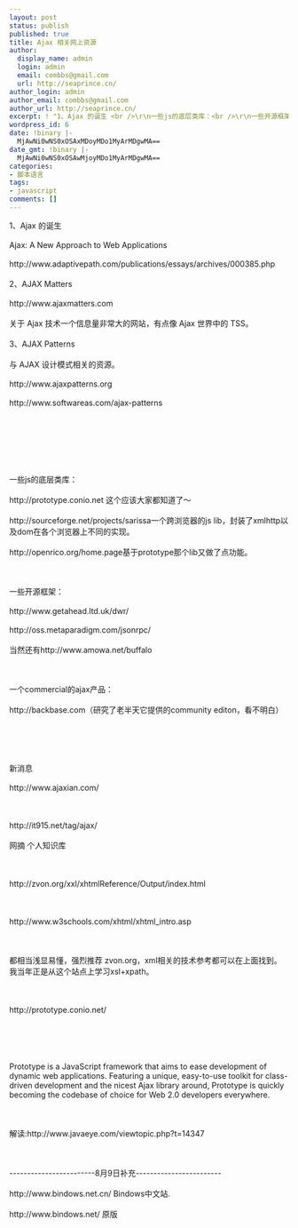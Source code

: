```yaml
---
layout: post
status: publish
published: true
title: Ajax 相关网上资源
author:
  display_name: admin
  login: admin
  email: combbs@gmail.com
  url: http://seaprince.cn/
author_login: admin
author_email: combbs@gmail.com
author_url: http://seaprince.cn/
excerpt: ! "1、Ajax 的诞生 <br />\r\n一些js的底层类库：<br />\r\n一些开源框架："
wordpress_id: 6
date: !binary |-
  MjAwNi0wNS0xOSAxMDoyMDo1MyArMDgwMA==
date_gmt: !binary |-
  MjAwNi0wNS0xOSAwMjoyMDo1MyArMDgwMA==
categories:
- 脚本语言
tags:
- javascript
comments: []
---
```

<p>1、Ajax 的诞生 <br &#47;><br />
Ajax: A New Approach to Web Applications <br &#47;><br />
http:&#47;&#47;www.adaptivepath.com&#47;publications&#47;essays&#47;archives&#47;000385.php <br &#47;><br />
2、AJAX Matters <br &#47;><br />
http:&#47;&#47;www.ajaxmatters.com <br &#47;><br />
关于 Ajax 技术一个信息量非常大的网站，有点像 Ajax 世界中的 TSS。 <br &#47;><br />
3、AJAX Patterns <br &#47;><br />
与 AJAX 设计模式相关的资源。 <br &#47;><br />
http:&#47;&#47;www.ajaxpatterns.org <br &#47;><br />
http:&#47;&#47;www.softwareas.com&#47;ajax-patterns<br &#47;><br />
<br &#47;><br />
<br &#47;><br />
<br &#47;><br />
一些js的底层类库： <br &#47;><br />
http:&#47;&#47;prototype.conio.net 这个应该大家都知道了～ <br &#47;><br />
http:&#47;&#47;sourceforge.net&#47;projects&#47;sarissa一个跨浏览器的js lib，封装了xmlhttp以及dom在各个浏览器上不同的实现。 <br &#47;><br />
http:&#47;&#47;openrico.org&#47;home.page基于prototype那个lib又做了点功能。 <br &#47;><br />
<br &#47;><br />
一些开源框架： <br &#47;><br />
http:&#47;&#47;www.getahead.ltd.uk&#47;dwr&#47; <br &#47;><br />
http:&#47;&#47;oss.metaparadigm.com&#47;jsonrpc&#47; <br &#47;><br />
当然还有http:&#47;&#47;www.amowa.net&#47;buffalo <br &#47;><br />
<br &#47;><br />
一个commercial的ajax产品： <br &#47;><br />
http:&#47;&#47;backbase.com（研究了老半天它提供的community editon，看不明白） <br &#47;><br />
<br &#47;><br />
<br &#47;><br />
新消息 <br &#47;><br />
http:&#47;&#47;www.ajaxian.com&#47;<br &#47;><br />
<br &#47;><br />
http:&#47;&#47;it915.net&#47;tag&#47;ajax&#47; <br &#47;><br />
网摘 个人知识库 <br &#47;><br />
<br &#47;><br />
http:&#47;&#47;zvon.org&#47;xxl&#47;xhtmlReference&#47;Output&#47;index.html <br &#47;><br />
<br &#47;><br />
http:&#47;&#47;www.w3schools.com&#47;xhtml&#47;xhtml_intro.asp <br &#47;><br />
<br &#47;><br />
都相当浅显易懂，强烈推荐 zvon.org，xml相关的技术参考都可以在上面找到。我当年正是从这个站点上学习xsl+xpath。<br &#47;><br />
<br &#47;><br />
http:&#47;&#47;prototype.conio.net&#47;<br &#47;><br />
<br &#47;><br />
<br &#47;><br />
Prototype is a JavaScript framework that aims to ease development of dynamic web applications. Featuring a unique, easy-to-use toolkit for class-driven development and the nicest Ajax library around, Prototype is quickly becoming the codebase of choice for Web 2.0 developers everywhere.<br &#47;><br />
<br &#47;><br />
解读:http:&#47;&#47;www.javaeye.com&#47;viewtopic.php?t=14347<br &#47;><br />
<br &#47;><br />
------------------------8月9日补充------------------------<br &#47;><br />
http:&#47;&#47;www.bindows.net.cn&#47; Bindows中文站.<br &#47;><br />
http:&#47;&#47;www.bindows.net&#47; 原版</p>
